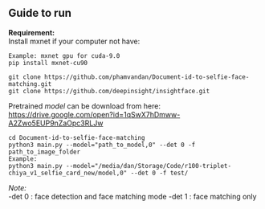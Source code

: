 **Guide to run**
---
**Requirement:**  
Install mxnet if your computer not have:
```
Example: mxnet gpu for cuda-9.0
pip install mxnet-cu90
```
```
git clone https://github.com/phamvandan/Document-id-to-selfie-face-matching.git
git clone https://github.com/deepinsight/insightface.git
```
Pretrained _model_ can be download from here:  
https://drive.google.com/open?id=1qSwX7hDmww-A2Zwo5EUP9nZaOpc3RLJw  
```
cd Document-id-to-selfie-face-matching
python3 main.py --model="path_to_model,0" --det 0 -f path_to_image_folder
Example:
python3 main.py --model="/media/dan/Storage/Code/r100-triplet-chiya_v1_selfie_card_new/model,0" --det 0 -f test/
```
_Note:_  
-det 0 : face detection and face matching mode
-det 1 : face matching only
